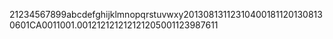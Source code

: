21234567899abcdefghijklmnopqrstuvwxy201308131123104001811201308130601CA0011001.001212121212121205001123987611
